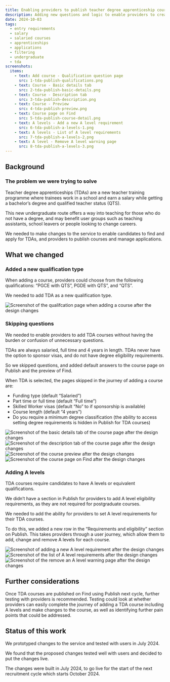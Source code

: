 ```yaml
---
title: Enabling providers to publish teacher degree apprenticeship courses
description: Adding new questions and logic to enable providers to create and publish undergraduate courses.
date: 2024-10-03
tags:
  - entry requirements
  - salary
  - salaried courses
  - apprenticeships
  - applications
  - filtering
  - undergraduate
  - tda
screenshots:
  items:
    - text: Add course - Qualification question page
      src: 1-tda-publish-qualifications.png
    - text: Course - Basic details tab
      src: 2-tda-publish-basic-details.png
    - text: Course - Description tab
      src: 3-tda-publish-description.png
    - text: Course - Preview
      src: 4-tda-publish-preview.png
    - text: Course page on Find
      src: 5-tda-publish-course-detail.png
    - text: A levels - Add a new A level requirement
      src: 6-tda-publish-a-levels-1.png
    - text: A levels - List of A level requirements
      src: 7-tda-publish-a-levels-2.png
    - text: A level - Remove A level warning page
      src: 8-tda-publish-a-levels-3.png
---
```


## Background

### The problem we were trying to solve

Teacher degree apprenticeships (TDAs) are a new teacher training programme where trainees work in a school and earn a salary while getting a bachelor’s degree and qualified teacher status (QTS).

This new undergraduate route offers a way into teaching for those who do not have a degree, and may benefit user groups such as teaching assistants, school leavers or people looking to change careers.

We needed to make changes to the service to enable candidates to find and apply for TDAs, and providers to publish courses and manage applications.

## What we changed

### Added a new qualification type

When adding a course, providers could choose from the following qualifications: “PGCE with QTS”, PGDE with QTS”, and “QTS”.

We needed to add TDA as a new qualification type.

![Screenshot of the qualifcation page when adding a course after the design changes](1-tda-publish-qualifications.png)

### Skipping questions

We needed to enable providers to add TDA courses without having the burden or confusion of unnecessary questions.

TDAs are always salaried, full time and 4 years in length. TDAs never have the option to sponsor visas, and do not have degree eligibility requirements.

So we skipped questions, and added default answers to the course page on Publish and the preview of Find.

When TDA is selected, the pages skipped in the journey of adding a course are:

- Funding type (default “Salaried”)
- Part time or full time (default “Full time”)
- Skilled Worker visas (default “No” to if sponsorship is available)
- Course length (default “4 years”)
- Do you require a minimum degree classification (the ability to access setting degree requirements is hidden in Publish for TDA courses)

![Screenshot of the basic details tab of the course page after the design changes](2-tda-publish-basic-details.png)
![Screenshot of the description tab of the course page after the design changes](3-tda-publish-description.png)
![Screenshot of the course preview after the design changes](4-tda-publish-preview.png)
![Screenshot of the course page on Find after the design changes](5-tda-publish-course-detail.png)

### Adding A levels

TDA courses require candidates to have A levels or equivalent qualifications.

We didn’t have a section in Publish for providers to add A level eligibility requirements, as they are not required for postgraduate courses.

We needed to add the ability for providers to set A level requirements for their TDA courses.

To do this, we added a new row in the “Requirements and eligibility” section on Publish. This takes providers through a user journey, which allow them to add, change and remove A levels for each course.

![Screenshot of adding a new A level requirement after the design changes](6-tda-publish-a-levels-1.png)
![Screenshot of the list of A level requirements after the design changes](7-tda-publish-a-levels-2.png)
![Screenshot of the remove an A level warning page after the design changes](8-tda-publish-a-levels-3.png)

## Further considerations

Once TDA courses are published on Find using Publish next cycle, further testing with providers is recommended. Testing could look at whether providers can easily complete the journey of adding a TDA course including A levels and make changes to the course, as well as identifying further pain points that could be addressed.

## Status of this work

We prototyped changes to the service and tested with users in July 2024.

We found that the proposed changes tested well with users and decided to put the changes live.

The changes were built in July 2024, to go live for the start of the next recruitment cycle which starts October 2024.
